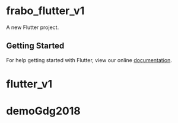 # frabo_flutter_v1

A new Flutter project.

## Getting Started

For help getting started with Flutter, view our online
[documentation](https://flutter.io/).
# flutter_v1
# demoGdg2018
